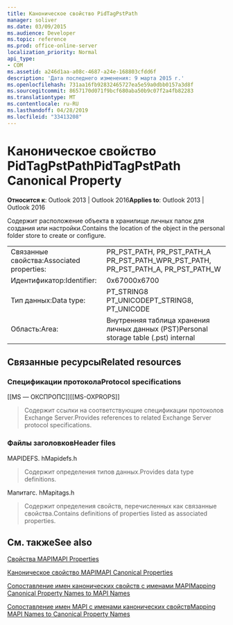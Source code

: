 ```yaml
---
title: Каноническое свойство PidTagPstPath
manager: soliver
ms.date: 03/09/2015
ms.audience: Developer
ms.topic: reference
ms.prod: office-online-server
localization_priority: Normal
api_type:
- COM
ms.assetid: a246d1aa-a08c-4687-a24e-168803cfdd6f
description: 'Дата последнего изменения: 9 марта 2015 г.'
ms.openlocfilehash: 731aa16fb92832465727ea5e59a0dbb0157a3d8f
ms.sourcegitcommit: 8657170d071f9bcf680aba50b9c07f2a4fb82283
ms.translationtype: MT
ms.contentlocale: ru-RU
ms.lasthandoff: 04/28/2019
ms.locfileid: "33413208"
---
```

# <a name="pidtagpstpath-canonical-property"></a><span data-ttu-id="03a29-103">Каноническое свойство PidTagPstPath</span><span class="sxs-lookup"><span data-stu-id="03a29-103">PidTagPstPath Canonical Property</span></span>

  
  
<span data-ttu-id="03a29-104">**Относится к**: Outlook 2013 | Outlook 2016</span><span class="sxs-lookup"><span data-stu-id="03a29-104">**Applies to**: Outlook 2013 | Outlook 2016</span></span> 
  
<span data-ttu-id="03a29-105">Содержит расположение объекта в хранилище личных папок для создания или настройки.</span><span class="sxs-lookup"><span data-stu-id="03a29-105">Contains the location of the object in the personal folder store to create or configure.</span></span>
  
|||
|:-----|:-----|
|<span data-ttu-id="03a29-106">Связанные свойства:</span><span class="sxs-lookup"><span data-stu-id="03a29-106">Associated properties:</span></span>  <br/> |<span data-ttu-id="03a29-107">PR_PST_PATH, PR_PST_PATH_A PR_PST_PATH_W</span><span class="sxs-lookup"><span data-stu-id="03a29-107">PR_PST_PATH, PR_PST_PATH_A, PR_PST_PATH_W</span></span>  <br/> |
|<span data-ttu-id="03a29-108">Идентификатор:</span><span class="sxs-lookup"><span data-stu-id="03a29-108">Identifier:</span></span>  <br/> |<span data-ttu-id="03a29-109">0x6700</span><span class="sxs-lookup"><span data-stu-id="03a29-109">0x6700</span></span>  <br/> |
|<span data-ttu-id="03a29-110">Тип данных:</span><span class="sxs-lookup"><span data-stu-id="03a29-110">Data type:</span></span>  <br/> |<span data-ttu-id="03a29-111">PT_STRING8 PT_UNICODE</span><span class="sxs-lookup"><span data-stu-id="03a29-111">PT_STRING8, PT_UNICODE</span></span>  <br/> |
|<span data-ttu-id="03a29-112">Область:</span><span class="sxs-lookup"><span data-stu-id="03a29-112">Area:</span></span>  <br/> |<span data-ttu-id="03a29-113">Внутренняя таблица хранения личных данных (PST)</span><span class="sxs-lookup"><span data-stu-id="03a29-113">Personal storage table (.pst) internal</span></span>  <br/> |
   
## <a name="related-resources"></a><span data-ttu-id="03a29-114">Связанные ресурсы</span><span class="sxs-lookup"><span data-stu-id="03a29-114">Related resources</span></span>

### <a name="protocol-specifications"></a><span data-ttu-id="03a29-115">Спецификации протокола</span><span class="sxs-lookup"><span data-stu-id="03a29-115">Protocol specifications</span></span>

<span data-ttu-id="03a29-116">[[MS — ОКСПРОПС]]</span><span class="sxs-lookup"><span data-stu-id="03a29-116">[[MS-OXPROPS]]</span></span> 
  
> <span data-ttu-id="03a29-117">Содержит ссылки на соответствующие спецификации протоколов Exchange Server.</span><span class="sxs-lookup"><span data-stu-id="03a29-117">Provides references to related Exchange Server protocol specifications.</span></span>
    
### <a name="header-files"></a><span data-ttu-id="03a29-118">Файлы заголовков</span><span class="sxs-lookup"><span data-stu-id="03a29-118">Header files</span></span>

<span data-ttu-id="03a29-119">MAPIDEFS. h</span><span class="sxs-lookup"><span data-stu-id="03a29-119">Mapidefs.h</span></span>
  
> <span data-ttu-id="03a29-120">Содержит определения типов данных.</span><span class="sxs-lookup"><span data-stu-id="03a29-120">Provides data type definitions.</span></span>
    
<span data-ttu-id="03a29-121">Мапитагс. h</span><span class="sxs-lookup"><span data-stu-id="03a29-121">Mapitags.h</span></span>
  
> <span data-ttu-id="03a29-122">Содержит определения свойств, перечисленных как связанные свойства.</span><span class="sxs-lookup"><span data-stu-id="03a29-122">Contains definitions of properties listed as associated properties.</span></span>
    
## <a name="see-also"></a><span data-ttu-id="03a29-123">См. также</span><span class="sxs-lookup"><span data-stu-id="03a29-123">See also</span></span>



[<span data-ttu-id="03a29-124">Свойства MAPI</span><span class="sxs-lookup"><span data-stu-id="03a29-124">MAPI Properties</span></span>](mapi-properties.md)
  
[<span data-ttu-id="03a29-125">Каноническое свойство MAPI</span><span class="sxs-lookup"><span data-stu-id="03a29-125">MAPI Canonical Properties</span></span>](mapi-canonical-properties.md)
  
[<span data-ttu-id="03a29-126">Сопоставление имен канонических свойств с именами MAPI</span><span class="sxs-lookup"><span data-stu-id="03a29-126">Mapping Canonical Property Names to MAPI Names</span></span>](mapping-canonical-property-names-to-mapi-names.md)
  
[<span data-ttu-id="03a29-127">Сопоставление имен MAPI с именами канонических свойств</span><span class="sxs-lookup"><span data-stu-id="03a29-127">Mapping MAPI Names to Canonical Property Names</span></span>](mapping-mapi-names-to-canonical-property-names.md)

